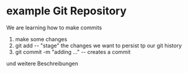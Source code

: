 # example Git Repository

We are learning how to make commits

1. make some changes
2. git add -- "stage" the changes we want to persist tp our git history
3. git commit -m "adding ..." -- creates a commit

und weitere Beschreibungen
